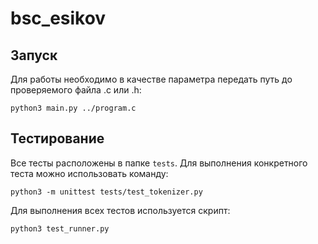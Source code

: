 # bsc_esikov

## Запуск

Для работы необходимо в качестве параметра передать путь до проверяемого файла .c или .h:
```
python3 main.py ../program.c
```

## Тестирование

Все тесты расположены в папке ``tests``. Для выполнения конкретного теста можно использовать команду:
```
python3 -m unittest tests/test_tokenizer.py
```

Для выполнения всех тестов используется скрипт:
```
python3 test_runner.py
```

